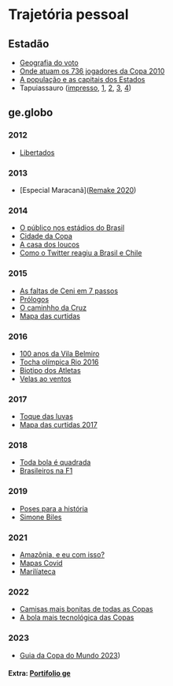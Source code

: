 # Trajetória pessoal

## Estadão
* [Geografia do voto](https://media.licdn.com/dms/image/sync/C5627AQEIvzWTl3Y_Qg/articleshare-shrink_480/0/1695737756258?e=1697457600&v=beta&t=WgBI4VHMIQxPYBLKM1LPjbsXGz3pTRTnPiZ1pkvTmho)
* [Onde atuam os 736 jogadores da Copa 2010](https://ciencianamidia.files.wordpress.com/2010/07/copa-2010.jpg)
* [A população e as capitais dos Estados](https://img.estadao.com.br/fotos/crop/1200x1200/resources/jpg/9/7/1414781766879.jpg)
* Tapuiassauro ([impresso](https://www.researchgate.net/profile/Ricardo-Cunha-Lima/publication/282154531/figure/fig1/AS:391719733481473@1470404670226/Figura-2-Infografico-Tapuiassauro-o-novo-dinossauro-do-Brasil-para-a-versao-impressa.png), [1](https://www.researchgate.net/profile/Ricardo-Cunha-Lima/publication/282154531/figure/fig2/AS:391719733481474@1470404670443/Figura-3-Tapuiassauro-primeira-tela-da-versao-on-line-do.png), [2](https://www.researchgate.net/profile/Ricardo-Cunha-Lima/publication/282154531/figure/fig3/AS:391719733481475@1470404670469/Figura-4-Os-dinossauros-no-Brasil-segunda-tela-da-versao-on-line.png), [3](https://www.researchgate.net/profile/Ricardo-Cunha-Lima/publication/282154531/figure/fig4/AS:391719733481476@1470404670513/Figura-5-A-historia-do-fossil-terceira-tela-da-versao-on-line.png), [4](https://www.researchgate.net/profile/Ricardo-Cunha-Lima/publication/282154531/figure/fig5/AS:391719733481477@1470404670532/Figura-6-Passo-a-passo-quarta-tela-da-versao-on-line.png))


## ge.globo

### 2012
* [Libertados](https://s3.glbimg.com/v1/AUTH_08fb001c60b847468664307c11fa9dc9/public/2020/5/0Lh4S2SNADIJgV1Gdg4y.jpg)

### 2013
* [Especial Maracanã]([Remake 2020](https://interativos.ge.globo.com/futebol/especial/maracana-70-anos))

### 2014
* [O público nos estádios do Brasil](http://app.globoesporte.globo.com/futebol/publico-no-brasil/index.html)
* [Cidade da Copa](http://app.globoesporte.globo.com/copa-do-mundo/cidade-da-copa/index.html)
* [A casa dos loucos](https://s3.glbimg.com/v1/AUTH_08fb001c60b847468664307c11fa9dc9/public/2020/5/rrbLVWa6O7SKaRbSlRy0.jpg)
* [Como o Twitter reagiu a Brasil e Chile](http://app.globoesporte.globo.com/copa-do-mundo/como-o-twitter-reagiu-a-brasil-chile/index.html)

### 2015
* [As faltas de Ceni em 7 passos](http://app.globoesporte.globo.com/futebol/times/sao-paulo/as-faltas-de-ceni-em-7-passos/index.html)
* [Prólogos](http://app.globoesporte.globo.com/futebol/times/sao-paulo/prologos/index.html)
* [O caminhho da Cruz](https://s3.glbimg.com/v1/AUTH_08fb001c60b847468664307c11fa9dc9/public/2020/5/LM2EHohuFoLrSqoHtGTs.jpg)
* [Mapa das curtidas](http://app.globoesporte.globo.com/futebol/mapa-das-torcidas-no-facebook/)

### 2016
* [100 anos da Vila Belmiro](http://app.globoesporte.globo.com/futebol/times/santos/100-anos-vila-belmiro/index.html)
* [Tocha olímpica Rio 2016](http://app.globoesporte.globo.com/olimpiadas/tocha-olimpica-rio-2016/index.html)
* [Biotipo dos Atletas](http://app.globoesporte.globo.com/olimpiadas/biotipos-dos-atletas/index.html)
* [Velas ao ventos](http://app.globoesporte.globo.com/olimpiadas/vela/index.html)

### 2017
* [Toque das luvas](http://app.sportv.globo.com/combate/may-mac/toque-das-luvas/index.html)
* [Mapa das curtidas 2017](http://app.globoesporte.globo.com/futebol/mapa-das-curtidas-2017/#!)

### 2018
* [Toda bola é quadrada](https://interativos.ge.globo.com/futebol/copa-do-mundo/especial/toda-bola-e-quadrada)
* [Brasileiros na F1](https://interativos.ge.globo.com/motor/formula-1/especial/participacoes-brasileiras-na-f1)

### 2019
* [Poses para a história](https://interativos.ge.globo.com/futebol/materia/poses-para-a-historia)
* [Simone Biles](https://interativos.ge.globo.com/ginastica-artistica/especial/simone-biles)

### 2021
* [Amazônia, e eu com isso?](https://especiais.g1.globo.com/g1-15-anos/2021/amazonia-meio-ambiente-devastacao/)
* [Mapas Covid](https://especiais.g1.globo.com/bemestar/vacina/2021/mapa-brasil-vacina-covid/)
* [Marilíateca](https://especiais.g1.globo.com/pop-arte/musica/2021/mariliateca/)

### 2022
* [Camisas mais bonitas de todas as Copas](https://interativos.ge.globo.com/futebol/copa-do-mundo/especial/top-20-camisas-mais-bonitas-de-todas-as-copas-do-mundo)
* [A bola mais tecnológica das Copas](https://interativos.ge.globo.com/futebol/copa-do-mundo/materia/a-bola-mais-tecnologica-das-copas)


### 2023
* [Guia da Copa do Mundo 2023](https://interativos.ge.globo.com/futebol/copa-do-mundo-feminina/especial/guia-da-copa-do-mundo-feminina-2023))


#### Extra: [Portifolio ge](https://interativos.ge.globo.com/globoesporte/materia/portfolio-de-infograficos-e-especiais-interativos-do-globoesportecom.ghtml)
